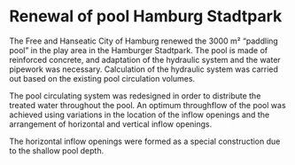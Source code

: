 # Renewal of pool Hamburg Stadtpark

The Free and Hanseatic City of Hamburg renewed the 3000 m² “paddling 
pool” in the play area in the Hamburger Stadtpark. The pool is made of 
reinforced concrete, and adaptation of the hydraulic system and the 
water pipework was necessary. Calculation of the hydraulic system was 
carried out based on the existing pool circulation volumes.

The pool circulating system was redesigned in order to distribute the
treated water throughout the pool. An optimum throughflow of the pool 
was achieved using variations in the location of the inflow openings and
the arrangement of horizontal and vertical inflow openings.

The horizontal inflow openings were formed as a special construction due to the shallow pool depth.